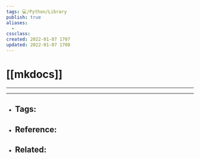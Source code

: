 ```yaml
---
tags: 💻️/Python/Library
publish: true
aliases:
  - 
cssclass: 
created: 2022-01-07 1707
updated: 2022-01-07 1708
---
```


# [[mkdocs]]

---



---

- Tags: 
	- 
- Reference:
	- 
- Related:
	- 
